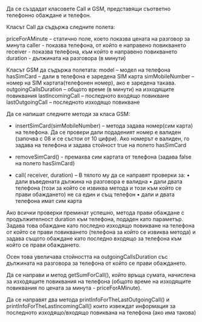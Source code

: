 Да се създадат класовете Call и GSM, представящи съответно
телефонно обаждане и телефон.

Класът Call да съдържа следните полета:

priceForAMinute – статично поле, което показва цената на разговор за
минута
caller - показва телефона, от който е направено повикването
receiver - показва телефона, към който е направено повикването
duration - дължината на разговора (в минути)

Класът GSM да съдържа полетата:
model – модел на телефона
hasSimCard – дали в телефона е заредена SIM карта
simMobileNumber – номер на SIM картата(телефонен номер), ако е
заредена такава.
outgoingCallsDuration – общото време (в минути) на изходящите
повиквания
lastIncomingCall – последното входящо повикване
lastOutgoingCall – последното изходящо повикване

Да се напишат следните методи за класа GSM:
- insertSimCard(simMobileNumber) – метода задава номер(сим карта)
на телефона. Да се провери дали подаденият номер е валиден
(започва с 08 и се състои от 10 цифри). Ако номерът е валиден, го
задава на телефона и задава стойност true на полето hasSimCard
- removeSimCard() - премахва сим картата от телефона (задава false
на полето hasSimCard)

- call( receiver, duration) – В тялото му да се направят проверки за:
• дали въведената дължина на разговора е валидна
• дали двата телефона (този за който се извиква метода и
този към който се прави обаждането) не са един и същ телефон
• дали и двата телефона имат сим карта

Ако всички проверки преминат успешно, метода прави обаждане с
продължителност duration към телефона, подаден като параметър.
Задава това обаждане като последно изходящо повикване на
телефона от който се прави повикването (телефона за който се
извиква метода) и задава същото обаждане като последно входящо за
телефона към който се прави обаждането.

Осен това увеличава стойността на outgoingCallsDuration със
дължината на разговора за телефона от който се прави обаждането.

Да се направи и метод getSumForCall(), който връща сумата,
начислена за изходящите повиквания на телефона (общото време на
изходящите повиквания по цената за минута - priceForAMinute).

Да се направят два метода
printInfoForTheLastOutgoingCall() и
printInfoForTheLastIncomingCall()
които извеждат информация за последното изходящо/входящо
повиквана на телефона (ако има такова)
